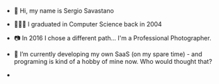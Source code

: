 - 👋 Hi, my name is Sergio Savastano

- 👨🏻‍🎓 I graduated in Computer Science back in 2004
- 📷 In 2016 I chose a different path... I'm a Professional Photographer.
- 🌱 I’m currently developing my own SaaS (on my spare time) - and programing is kind of a hobby of mine now. Who would thought that?
- 

<!---
ssavasta/ssavasta is a ✨ special ✨ repository because its `README.md` (this file) appears on your GitHub profile.
You can click the Preview link to take a look at your changes.
--->
